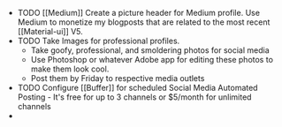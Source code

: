 - TODO [[Medium]] Create a picture header for Medium profile. Use Medium to monetize my blogposts that are related to the most recent [[Material-ui]] V5.
- TODO Take Images for professional profiles.
	- Take goofy, professional, and smoldering photos for social media
	- Use Photoshop or whatever Adobe app for editing these photos to make them look cool.
	- Post them by Friday to respective media outlets
- TODO Configure [[Buffer]] for scheduled Social Media Automated Posting - It's free for up to 3 channels or $5/month for unlimited channels
-